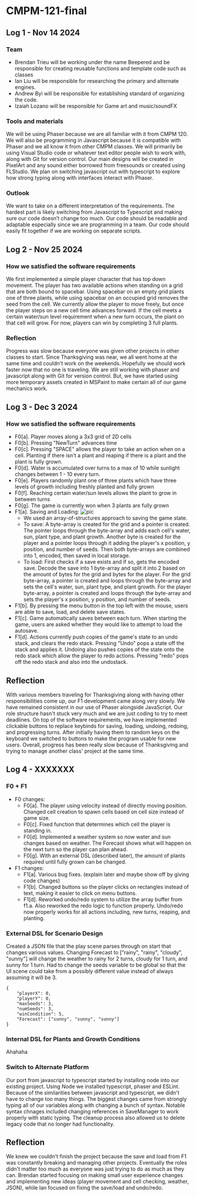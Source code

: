 # CMPM-121-final

## Log 1 - Nov 14 2024
### Team
- Brendan Trieu will be working under the name Beepered and be responsible for creating reusable functions and template code such as classes
- Ian Liu will be responsible for researching the primary and alternate engines. 
- Andrew Byi will be responsible for establishing standard of organizing the code. 
- Izaiah Lozano will be responsible for Game art and music/soundFX

### Tools and materials
We will be using Phaser because we are all familiar with it from CMPM 120. We will also be programming in Javascript because it is compatible with Phaser and we all know it from other CMPM classes. We will primarily be using Visual Studio code or whatever text editor people wish to work with, along with Git for version control. Our main designs will be created in PixelArt and any sound either borrowed from freesounds or created using FLStudio. We plan on switching javascript out with typescript to explore how strong typing along with interfaces interact with Phaser. 

### Outlook
We want to take on a different interpretation of the requirements. The hardest part is likely switching from Javascript to Typescript and making sure our code doesn’t change too much. Our code should be readable and adaptable especially since we are programming in a team. Our code should easily fit together if we are working on separate scripts.

## Log 2 - Nov 25 2024
### How we satisfied the software requirements

We first implemented a simple player character that has top down movement. The player has two available actions when standing on a grid that are both bound to spacebar. Using spacebar on an empty grid plants one of three plants, while using spacebar on an occupied grid removes the seed from the cell.  We currently allow the player to move freely, but once the player steps on a new cell time advances forward. If the cell meets a certain water/sun level requirement when a new turn occurs, the plant on that cell will grow. For now, players can win by completing 3 full plants. 

### Reflection
Progress was slow because everyone was given other projects in other classes to start. Since Thanksgiving was near, we all went home at the same time and couldn't work on the weekends. Hopefully we should work faster now that no one is traveling. We are still working with phaser and javascript along with Git for version control. But, we have started using more temporary assets created in MSPaint to make certain all of our game mechanics work.   

## Log 3 - Dec 3 2024
### How we satisfied the software requirements
- F0[a]. Player moves along a 3x3 grid of 2D cells
- F0[b]. Pressing "NewTurn" advances time
- F0[c]. Pressing "SPACE" allows the player to take an action when on a cell. Planting if there isn't a plant and reaping if there is a plant and the plant is fully grown.
- F0[d]. Water is accumulated over turns to a max of 10 while sunlight changes between 1 - 10 every turn.
- F0[e]. Players randomly plant one of three plants which have three levels of growth including freshly planted and fully grown
- F0[f]. Reaching certain water/sun levels allows the plant to grow in between turns
- F0[g]. The game is currently won when 3 plants are fully grown
- F1[a]. Saving and Loading:
![pic](https://github.com/user-attachments/assets/034aaeb7-30a6-4674-a5a7-44c31485e6c8)
  - We used an array-of-structures approach to saving the game state.
  - To save: A byte-array is created for the grid and a pointer is created. The pointer loops through the byte-array and adds each cell's water, sun, plant type, and plant growth. Another byte is created for the player and a pointer loops through it adding the player's x position, y position, and number of seeds. Then both byte-arrays are combined into 1, encoded, then saved in local storage.
  - To load: First checks if a save exists and if so, gets the encoded save. Decode the save into 1 byte-array and split it into 2 based on the amount of bytes for the grid and bytes for the player. For the grid byte-array, a pointer is created and loops through the byte-array and sets the cell's water, sun, plant type, and plant growth. For the player byte-array, a pointer is created and loops through the byte-array and sets the player's x position, y position, and number of seeds.
- F1[b]. By pressing the menu button in the top left with the mouse, users are able to save, load, and delete save states. 
- F1[c]. Game automatically saves between each turn. When starting the game, users are asked whether they would like to attempt to load the autosave. 
- F1[d]. Actions currently push copies of the game's state to an undo stack, and clears the redo stack. Pressing "Undo" pops a state off the stack and applies it. Undoing also pushes copies of the state onto the redo stack which allow the player to redo actions.  Pressing "redo" pops off the redo stack and also into the undostack.

## Reflection
  With various members traveling for Thanksgiving along with having other responsibilities come up, our F1 development came along very slowly. We have remained consistent in our use of Phaser alongside JavaScript. Our role structure hasn't stuck very much and we are just coding to try to meet deadlines. On top of the software requirements, we have implemented clickable buttons to replace keybinds for saving, loading, undoing, redoing, and progressing turns. After initially having them to random keys on the keyboard we switched to buttons to make the program usable for new users. Overall, progress has been really slow because of Thanksgiving and trying to manage another class' project at the same time.

## Log 4 - XXXXXXX
### F0 + F1
- F0 changes:
  - F0[a]. The player using velocity instead of directly moving position. Changed cell creation to spawn cells based on cell size instead of game size.
  - F0[c]. Fixed function that determines which cell the player is standing in.
  - F0[d]. Implemented a weather system so now water and sun changes based on weather. The Forecast shows what will happen on the next turn so the player can plan ahead.
  - F0[g]. With an external DSL (described later), the amount of plants required until fully grown can be changed.
- F1 changes:
  - F1[a]. Various bug fixes. (explain later and maybe show off by giving code changes)
  - F1[b]. Changed buttons so the player clicks on rectangles instead of text, making it easier to click on menu buttons.
  - F1[d]. Reworked undo/redo system to utilize the array buffer from f1.a. Also reworked the redo logic to function properly. Undo/redo now properly works for all actions including, new turns, reaping, and planting. 
### External DSL for Scenario Design
Created a JSON file that the play scene parses through on start that changes various values. Changing Forecast to ["rainy", "rainy", "cloudy", "sunny"] will change the weather to rainy for 2 turns, cloudy for 1 turn, and sunny for 1 turn. Had to change the seeds variable to be global so that the UI scene could take from a possibly different value instead of always assuming it will be 3.
```
{
    "playerX": 0,
    "playerY": 0,
    "maxSeeds": 3,
    "numSeeds": 3,
    "winCondition": 5,
    "Forecast": ["sunny", "sunny", "sunny"]
}
```
### Internal DSL for Plants and Growth Conditions
Ahahaha

### Switch to Alternate Platform
Our port from javascript to typescript started by installing node into our existing project. Using Node we installed typescript, phaser and ESLint. Because of the similarities between javascript and typescript, we didn't have to change too many things. The biggest changes came from strongly typing all of our variables along with changing a bunch of syntax. Notable syntax chnages included changing references in SaveManager to work properly with static typing. The cleanup process also allowed us to delete legacy code that no longer had functionality. 

## Reflection
We knew we couldn't finish the project because the save and load from F1 was constantly breaking and managing other projects. Eventually the roles didn't matter too much as everyone was just trying to do as much as they can. Brendan started focusing on making small user experience changes and implementing new ideas (player movement and cell checking, weather, JSON), while Ian focused on fixing the save/load and undo/redo.
